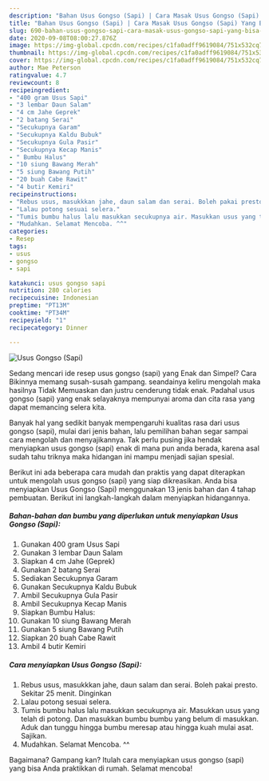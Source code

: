 ```yaml
---
description: "Bahan Usus Gongso (Sapi) | Cara Masak Usus Gongso (Sapi) Yang Bisa Manjain Lidah"
title: "Bahan Usus Gongso (Sapi) | Cara Masak Usus Gongso (Sapi) Yang Bisa Manjain Lidah"
slug: 690-bahan-usus-gongso-sapi-cara-masak-usus-gongso-sapi-yang-bisa-manjain-lidah
date: 2020-09-08T08:00:27.876Z
image: https://img-global.cpcdn.com/recipes/c1fa0adff9619084/751x532cq70/usus-gongso-sapi-foto-resep-utama.jpg
thumbnail: https://img-global.cpcdn.com/recipes/c1fa0adff9619084/751x532cq70/usus-gongso-sapi-foto-resep-utama.jpg
cover: https://img-global.cpcdn.com/recipes/c1fa0adff9619084/751x532cq70/usus-gongso-sapi-foto-resep-utama.jpg
author: Mae Peterson
ratingvalue: 4.7
reviewcount: 8
recipeingredient:
- "400 gram Usus Sapi"
- "3 lembar Daun Salam"
- "4 cm Jahe Geprek"
- "2 batang Serai"
- "Secukupnya Garam"
- "Secukupnya Kaldu Bubuk"
- "Secukupnya Gula Pasir"
- "Secukupnya Kecap Manis"
- " Bumbu Halus"
- "10 siung Bawang Merah"
- "5 siung Bawang Putih"
- "20 buah Cabe Rawit"
- "4 butir Kemiri"
recipeinstructions:
- "Rebus usus, masukkkan jahe, daun salam dan serai. Boleh pakai presto. Sekitar 25 menit. Dinginkan"
- "Lalau potong sesuai selera."
- "Tumis bumbu halus lalu masukkan secukupnya air. Masukkan usus yang telah di potong. Dan masukkan bumbu bumbu yang belum di masukkan. Aduk dan tunggu hingga bumbu meresap atau hingga kuah mulai asat. Sajikan."
- "Mudahkan. Selamat Mencoba. ^^"
categories:
- Resep
tags:
- usus
- gongso
- sapi

katakunci: usus gongso sapi 
nutrition: 280 calories
recipecuisine: Indonesian
preptime: "PT13M"
cooktime: "PT34M"
recipeyield: "1"
recipecategory: Dinner

---
```



![Usus Gongso (Sapi)](https://img-global.cpcdn.com/recipes/c1fa0adff9619084/751x532cq70/usus-gongso-sapi-foto-resep-utama.jpg)

Sedang mencari ide resep usus gongso (sapi) yang Enak dan Simpel? Cara Bikinnya memang susah-susah gampang. seandainya keliru mengolah maka hasilnya Tidak Memuaskan dan justru cenderung tidak enak. Padahal usus gongso (sapi) yang enak selayaknya mempunyai aroma dan cita rasa yang dapat memancing selera kita.



Banyak hal yang sedikit banyak mempengaruhi kualitas rasa dari usus gongso (sapi), mulai dari jenis bahan, lalu pemilihan bahan segar sampai cara mengolah dan menyajikannya. Tak perlu pusing jika hendak menyiapkan usus gongso (sapi) enak di mana pun anda berada, karena asal sudah tahu triknya maka hidangan ini mampu menjadi sajian spesial.


Berikut ini ada beberapa cara mudah dan praktis yang dapat diterapkan untuk mengolah usus gongso (sapi) yang siap dikreasikan. Anda bisa menyiapkan Usus Gongso (Sapi) menggunakan 13 jenis bahan dan 4 tahap pembuatan. Berikut ini langkah-langkah dalam menyiapkan hidangannya.

<!--inarticleads1-->

##### Bahan-bahan dan bumbu yang diperlukan untuk menyiapkan Usus Gongso (Sapi):

1. Gunakan 400 gram Usus Sapi
1. Gunakan 3 lembar Daun Salam
1. Siapkan 4 cm Jahe (Geprek)
1. Gunakan 2 batang Serai
1. Sediakan Secukupnya Garam
1. Gunakan Secukupnya Kaldu Bubuk
1. Ambil Secukupnya Gula Pasir
1. Ambil Secukupnya Kecap Manis
1. Siapkan  Bumbu Halus:
1. Gunakan 10 siung Bawang Merah
1. Gunakan 5 siung Bawang Putih
1. Siapkan 20 buah Cabe Rawit
1. Ambil 4 butir Kemiri




<!--inarticleads2-->

##### Cara menyiapkan Usus Gongso (Sapi):

1. Rebus usus, masukkkan jahe, daun salam dan serai. Boleh pakai presto. Sekitar 25 menit. Dinginkan
1. Lalau potong sesuai selera.
1. Tumis bumbu halus lalu masukkan secukupnya air. Masukkan usus yang telah di potong. Dan masukkan bumbu bumbu yang belum di masukkan. Aduk dan tunggu hingga bumbu meresap atau hingga kuah mulai asat. Sajikan.
1. Mudahkan. Selamat Mencoba. ^^




Bagaimana? Gampang kan? Itulah cara menyiapkan usus gongso (sapi) yang bisa Anda praktikkan di rumah. Selamat mencoba!
